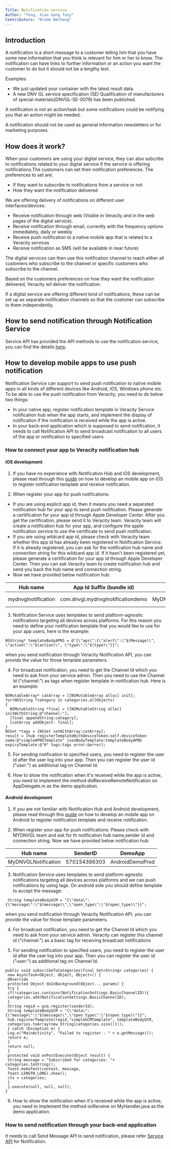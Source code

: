 ```yaml
---
Title: Notification service
Author: "Tong, Xiao Gang Tony"
Contributors: "Brede Børhaug"
---
```


## Introduction
A notification is a short message to a customer telling him that you have some new information that you think is relevant for him or her to know. The notification can have links to further information or an action you want the customer to do but it should not be a lengthy text.

Examples:
- We just updated your container with the latest result data.
- A new DNV GL service specification (SE) Qualification of manufacturers of special materials(DNVGL-SE-0079) has been published.

A notification is not an action/task but some notifications could be notifying you that an action might be needed.

A notification should not be used as general information newsletters or for marketing purposes. 

## How does it work? 

When your customers are using your digital service, they can also subcribe to notifications related to your digital service if the service is offering notifications.The customers can set their notification preferences. The preferences to set are:

- If they want to subscribe to notifications from a service or not 
- How they want the notification delivered


We are offering delivery of notifications on different user interfaces/devices:

- Receive notification through web (Visible in Veracity and in the web pages of the digital service).
- Receive notification through email, currently with the frequency options immediately, daily or weekly
- Receive push notification to a native mobile app that is related to a Veracity services
- Receive notification as SMS (will be available in near future)

The digital services can then use this notification channel to reach either all customers who subscribe to the channel or specific customers who subscribe to the channel.

Based on the customers preferences on how they want the notification delivered, Veracity wil deliver the notification.

If a digital service are offering different kind of notifications, these can be set up as separate notification channels so that the customer can subscribe to them independently.

## How to send notification through Notification Service

Service API has provided the API methods to use the notification service, you can find the details [here](https://developer.veracity.com/doc/service-api).

## How to develop mobile apps to use push notification

Notification Service can support to send push notification to native mobile apps in all kinds of different devices like Android, iOS, Windows phone etc. To be able to use the push notification from Veracity, you need to do below two things:

-  In your native app, register notification template in Veracity Service notification hub when the app starts, and implement the display of notification if the notification is received while the app is active.
- In your back-end application which is supposed to send notification, it needs to call Notification API to send broadcast notification to all users of the app or notification to specified users

### How to connect your app to Veracity notification hub

#### iOS development

1. If you have no experience with Notification Hub and iOS development, please read through this  [guide](https://docs.microsoft.com/en-us/azure/notification-hubs/notification-hubs-ios-apple-push-notification-apns-get-started) on how to develop an mobile app on iOS to register notification template and receive notification.

2. When register your app for push notifications:
  - If you are using explicit app id, then it means you need a separated notification hub for your app to send push notification. Please generate a certification for your app id through Apple Developer Center. After you get the certification, please send it to Veracity team. Veracity team will create a notification hub for your app, and configure the apple notification service to use the certificate to send push notification. 
  - If you are using wildcard app id, please check with Veracity team whether this app id has already been registered in Notification Service. If it is already registered, you can ask for the notification hub name and connection string for this wildcard app id. If it hasn't been registered yet, please generate a certification for your app id through Apple Developer Center. Then you can ask Veracity team to create notification hub and send you back the hub name and connection string.
  -  Now we have provided below notification hub:

Hub name | App Id Suffix (bundle id) | Certificate File | Demo App
-------- | ------------------------- | ---------------- | ---------
mydnvglnotification | com.dnvgl.mydnvglnotificationdemo | MyDNVGLNotificationDemo.p12 | MyDNVGLNotificationDemo-Prod.ipa

3. Notification Service uses templates to send platform-agnostic notifications targeting all devices across platforms. For this reason you need to define your notification template that you would like to use for your app users, here is the example:

``` Object C: 
NSString* templateBodyAPNS = @"{\"aps\":{\"alert\":\"$(Message)\", \"action\":\"$(action)\", \"type\":\"$(type)\"}}";
```
when you send notification through Veracity Notification API, you can provide the value for those template parameters.  

4. For broadcast notification, you need to get the Channel Id which you need to ask from your service admin. Then you need to use the Channel Id ("channel:<GUID>") as tags when register template in notification hub. Here is an example:
  
``` Object C:
NSMutableArray* catArray = [[NSMutableArray alloc] init];
for(NSString *category in categories.allObjects)
{
  NSMutableString *final = [[NSMutableString alloc] initWithString:@"channel:"];
  [final appendString:category];
  [catArray addObject: final];
}
NSSet *tags = [NSSet setWithArray:catArray];
result = [hub registerTemplateWithDeviceToken:self.deviceToken name:@"simpleAPNSTemplate" jsonBodyTemplate:templateBodyAPNS expiryTemplate:@"0" tags:tags error:&error];
```

5. For sending notification to specified users, you need to register the user id after the user log into your app. Then you can register the user id ("user:<GUID>") as additional tag on Channel Id.
  
6. How to show the notification when it's received while the app is active, you need to implement the method didReceiveRemoteNotification on AppDelegate.m as the demo application.

#### Android development

1. If you are not familiar with Notification Hub and Android development, please read through this [guide](https://docs.microsoft.com/en-us/azure/notification-hubs/notification-hubs-chrome-push-notifications-get-started) on how to develop an mobile app on Android to register notification template and receive notification.

2. When register your app for push notifications:
Please check with MYDNVGL team and ask for th notification hub name,sender id and connection string.
Now we have provided below notification hub:

Hub name | SenderID | DemoApp
-------- | -------- | -------
MyDNVGLNotification | 570154396303 | AndroidDemoProd

3. Notification Service uses templates to send platform-agnostic notifications targeting all devices across platforms and we can push notifications by using tags. On android side you should define template to accept the message:

```
 String templateBodyGCM = "{\"data\":{\"message\":\"$(message)\",\"open_type\":\"$(open_type)\"}}";  
 ```
 when you send notification through Veracity Notification API, you can provide the value for those template parameters. 
 
 4. For broadcast notification, you need to get the Channel Id which you need to ask from your service admin. Veracity can register this channel id ("channel:<GUID>") as a basic tag for receiving broadcast notifications
 
 5. For sending notification to specified users, you need to register the user id after the user log into your app. Then you can register the user id ("user:<GUID>") as additional tag on Channel Id.  
 
 ``` 
public void subscribeToCategories(final Set<String> categories) {
  new AsyncTask<Object, Object, Object>() {
  @Override
  protected Object doInBackground(Object... params) {
  try {
  if(!categories.contains(NotificationSettings.BasicChannelID)){
  categories.add(NotificationSettings.BasicChannelID);
  }
  String regid = gcm.register(senderId);
  String templateBodyGCM = "{\"data\":{\"message\":\"$(message)\",\"open_type\":\"$(open_type)\"}}";
  hub.registerTemplate(regid,"simpleGCMTemplate", templateBodyGCM,
  categories.toArray(new String[categories.size()]));
  } catch (Exception e) {
  Log.e("MainActivity", "Failed to register - " + e.getMessage());
  return e;
  }
  return null;
  }
  protected void onPostExecute(Object result) {
  String message = "Subscribed for categories: "+ categories.toString();
  Toast.makeText(context, message,
  Toast.LENGTH_LONG).show();
  cts = categories;
  }
  }.execute(null, null, null);
}
```           

6. How to show the notification when it's received while the app is active, you need to implement the method onReceive on MyHandler.java as the demo application.

### How to send notification through your back-end application
It needs to call Send Message API to send notification, please refer [Service API](https://developer.veracity.com/doc/service-api) for Notification. 
